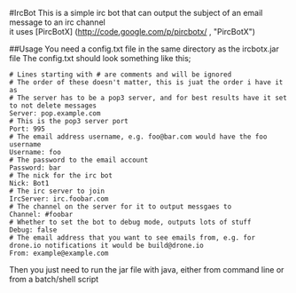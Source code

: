 #IrcBot
This is a simple irc bot that can output the subject of an email message to an irc channel  
it uses [PircBotX] (http://code.google.com/p/pircbotx/ , "PircBotX")

##Usage
You need a config.txt file in the same directory as the ircbotx.jar file
The config.txt should look something like this;

```
# Lines starting with # are comments and will be ignored
# The order of these doesn't matter, this is juat the order i have it as
# The server has to be a pop3 server, and for best results have it set to not delete messages
Server: pop.example.com
# This is the pop3 server port
Port: 995
# The email address username, e.g. foo@bar.com would have the foo username
Username: foo
# The password to the email account
Password: bar
# The nick for the irc bot
Nick: Bot1 
# The irc server to join
IrcServer: irc.foobar.com
# The channel on the server for it to output messgaes to
Channel: #foobar
# Whether to set the bot to debug mode, outputs lots of stuff
Debug: false
# The email address that you want to see emails from, e.g. for drone.io notifications it would be build@drone.io
From: example@example.com

```

Then you just need to run the jar file with java, either from command line or from a batch/shell script